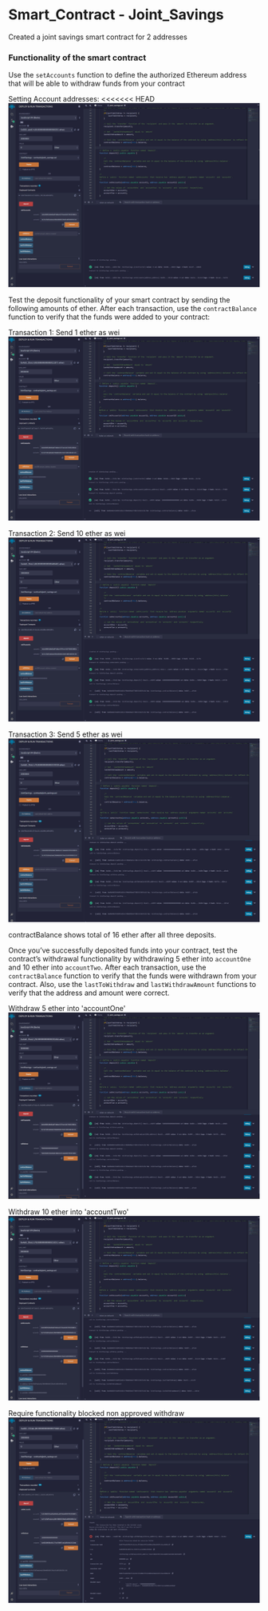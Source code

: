 # Smart_Contract - Joint_Savings
Created a joint savings smart contract for 2 addresses

### Functionality of the smart contract

Use the `setAccounts` function to define the authorized Ethereum address that will be able to withdraw funds from your contract

Setting Account addresses:
<<<<<<< HEAD
![setting accounts](Execution_Results/setAccounts.jpg)

Test the deposit functionality of your smart contract by sending the following amounts of ether. After each transaction, use the `contractBalance` function to verify that the funds were added to your contract:

Transaction 1: Send 1 ether as wei
![First transaction](Execution_Results/transaction1.jpg)

Transaction 2: Send 10 ether as wei
![Second transaction](Execution_Results/transaction2.jpg)

Transaction 3: Send 5 ether as wei
![Third transaction](Execution_Results/transaction3.jpg)

contractBalance shows total of 16 ether after all three deposits.

Once you’ve successfully deposited funds into your contract, test the contract’s withdrawal functionality by withdrawing 5 ether into `accountOne` and 10 ether into `accountTwo`. After each transaction, use the `contractBalance` function to verify that the funds were withdrawn from your contract. Also, use the `lastToWithdraw` and `lastWithdrawAmount` functions to verify that the address and amount were correct.

Withdraw 5 ether into 'accountOne'
![First withdraw](Execution_Results/withdraw1.jpg)

Withdraw 10 ether into 'accountTwo'
![Second withdraw](Execution_Results/withdraw2.jpg)

Require functionality blocked non approved withdraw
![Rejected](Execution_Results/rejected.jpg)

